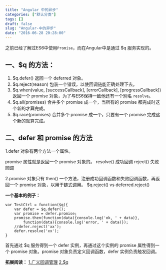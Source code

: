 ```yaml
---
title: "Angular 中的异步"
categories: ["默认分类"]
tags: []
draft: false
slug: "Angular-中的异步"
date: "2016-06-28 20:28:00"
---
```


之前已经了解过ES6中使用`Promise`，而在Angular中是通过 $q 服务实现的。

一、$q 的方法：
-------

1. $q.defer() 返回一个 deferred 对象。
2. $q.reject(reason) 包装一个错误，以使回调链能正确处理下去。
3. $q.when(value, [successCallback], [errorCallback], [progressCallback]) 返回一个 promise 对象，为了与ES6保持一致他还有一个别名 `resolve`。
4. $q.all(promises) 合并多个 promise 成一个，当所有的 promise 都完成时这个新的才算完成。
5. $q.race(promises) 合并多个 promise 成一个，只要有一个 promise 完成这个新的就算完成。

二、defer 和 promise 的方法
-----------

1.defer 对象有两个方法一个属性。

promise 属性就是返回一个 promise 对象的。
resolve() 成功回调
reject() 失败回调

2.promise 对象只有 then() 一个方法，注册成功回调函数和失败回调函数，再返回一个 promise 对象，以用于链式调用。
 $q.reject() vs deferred.reject()

**一个基本的例子：**

    var TestCtrl = function($q){
        var defer = $q.defer();
        var promise = defer.promise;
        promise.then(function(data){console.log('ok, ' + data)},
            function(data){console.log('error, ' + data)});
        //defer.reject('xx');
        defer.resolve('xx');
    }

首先通过 $q 服务得到一个 defer 实例，再通过这个实例的 promise 属性得到一个 promise 对象。promise 对象负责定义回调函数，defer 实例负责触发回调。

**拓展阅读：**
[1.广义回调管理][1]
[2.$q][2]


  [1]: https://checkcheckzz.gitbooks.io/angularjs-learning-notes/content/chapter11/11-2.html
  [2]: https://docs.angularjs.org/api/ng/service/$q
